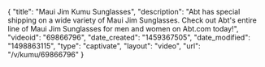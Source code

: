 {
    "title": "Maui Jim Kumu Sunglasses",
    "description": "Abt has special shipping on a wide variety of Maui Jim Sunglasses. Check out Abt's entire line of Maui Jim Sunglasses for men and women on Abt.com today!",
    "videoid": "69866796",
    "date_created": "1459367505",
    "date_modified": "1498863115",
    "type": "captivate",
    "layout": "video",
    "url": "\/v\/kumu\/69866796"
}